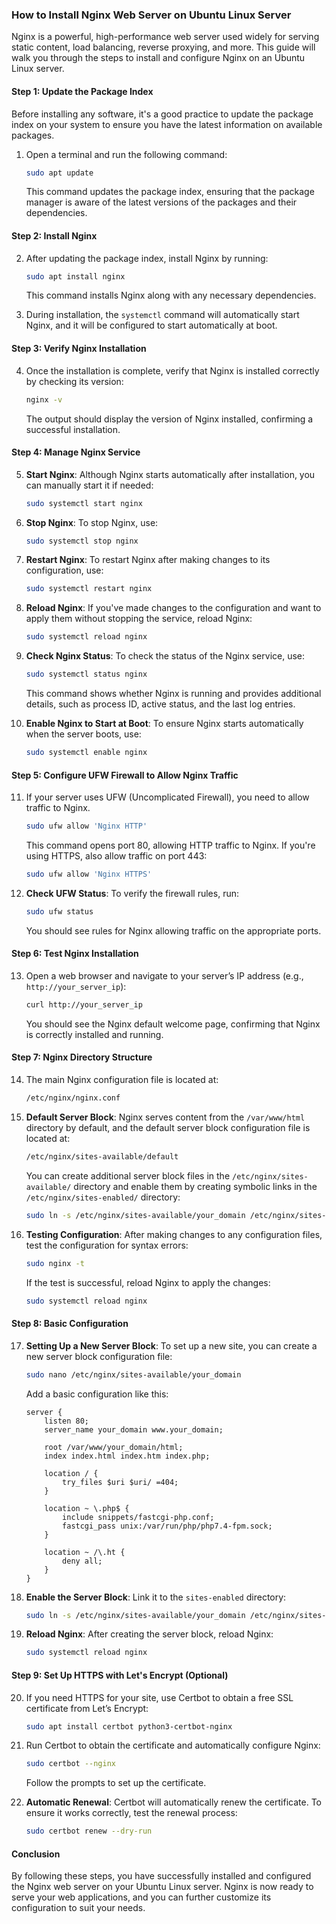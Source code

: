 ### How to Install Nginx Web Server on Ubuntu Linux Server

Nginx is a powerful, high-performance web server used widely for serving static content, load balancing, reverse proxying, and more. This guide will walk you through the steps to install and configure Nginx on an Ubuntu Linux server.

#### Step 1: **Update the Package Index**
Before installing any software, it's a good practice to update the package index on your system to ensure you have the latest information on available packages.

1. Open a terminal and run the following command:

   ```bash
   sudo apt update
   ```

   This command updates the package index, ensuring that the package manager is aware of the latest versions of the packages and their dependencies.

#### Step 2: **Install Nginx**

2. After updating the package index, install Nginx by running:

   ```bash
   sudo apt install nginx
   ```

   This command installs Nginx along with any necessary dependencies.

3. During installation, the `systemctl` command will automatically start Nginx, and it will be configured to start automatically at boot.

#### Step 3: **Verify Nginx Installation**

4. Once the installation is complete, verify that Nginx is installed correctly by checking its version:

   ```bash
   nginx -v
   ```

   The output should display the version of Nginx installed, confirming a successful installation.

#### Step 4: **Manage Nginx Service**

5. **Start Nginx**: Although Nginx starts automatically after installation, you can manually start it if needed:

   ```bash
   sudo systemctl start nginx
   ```

6. **Stop Nginx**: To stop Nginx, use:

   ```bash
   sudo systemctl stop nginx
   ```

7. **Restart Nginx**: To restart Nginx after making changes to its configuration, use:

   ```bash
   sudo systemctl restart nginx
   ```

8. **Reload Nginx**: If you've made changes to the configuration and want to apply them without stopping the service, reload Nginx:

   ```bash
   sudo systemctl reload nginx
   ```

9. **Check Nginx Status**: To check the status of the Nginx service, use:

   ```bash
   sudo systemctl status nginx
   ```

   This command shows whether Nginx is running and provides additional details, such as process ID, active status, and the last log entries.

10. **Enable Nginx to Start at Boot**: To ensure Nginx starts automatically when the server boots, use:

    ```bash
    sudo systemctl enable nginx
    ```

#### Step 5: **Configure UFW Firewall to Allow Nginx Traffic**

11. If your server uses UFW (Uncomplicated Firewall), you need to allow traffic to Nginx.

    ```bash
    sudo ufw allow 'Nginx HTTP'
    ```

    This command opens port 80, allowing HTTP traffic to Nginx. If you're using HTTPS, also allow traffic on port 443:

    ```bash
    sudo ufw allow 'Nginx HTTPS'
    ```

12. **Check UFW Status**: To verify the firewall rules, run:

    ```bash
    sudo ufw status
    ```

    You should see rules for Nginx allowing traffic on the appropriate ports.

#### Step 6: **Test Nginx Installation**

13. Open a web browser and navigate to your server’s IP address (e.g., `http://your_server_ip`):

    ```bash
    curl http://your_server_ip
    ```

    You should see the Nginx default welcome page, confirming that Nginx is correctly installed and running.

#### Step 7: **Nginx Directory Structure**

14. The main Nginx configuration file is located at:

    ```bash
    /etc/nginx/nginx.conf
    ```

15. **Default Server Block**: Nginx serves content from the `/var/www/html` directory by default, and the default server block configuration file is located at:

    ```bash
    /etc/nginx/sites-available/default
    ```

    You can create additional server block files in the `/etc/nginx/sites-available/` directory and enable them by creating symbolic links in the `/etc/nginx/sites-enabled/` directory:

    ```bash
    sudo ln -s /etc/nginx/sites-available/your_domain /etc/nginx/sites-enabled/
    ```

16. **Testing Configuration**: After making changes to any configuration files, test the configuration for syntax errors:

    ```bash
    sudo nginx -t
    ```

    If the test is successful, reload Nginx to apply the changes:

    ```bash
    sudo systemctl reload nginx
    ```

#### Step 8: **Basic Configuration**

17. **Setting Up a New Server Block**: To set up a new site, you can create a new server block configuration file:

    ```bash
    sudo nano /etc/nginx/sites-available/your_domain
    ```

    Add a basic configuration like this:

    ```nginx
    server {
        listen 80;
        server_name your_domain www.your_domain;

        root /var/www/your_domain/html;
        index index.html index.htm index.php;

        location / {
            try_files $uri $uri/ =404;
        }

        location ~ \.php$ {
            include snippets/fastcgi-php.conf;
            fastcgi_pass unix:/var/run/php/php7.4-fpm.sock;
        }

        location ~ /\.ht {
            deny all;
        }
    }
    ```

18. **Enable the Server Block**: Link it to the `sites-enabled` directory:

    ```bash
    sudo ln -s /etc/nginx/sites-available/your_domain /etc/nginx/sites-enabled/
    ```

19. **Reload Nginx**: After creating the server block, reload Nginx:

    ```bash
    sudo systemctl reload nginx
    ```

#### Step 9: **Set Up HTTPS with Let's Encrypt (Optional)**

20. If you need HTTPS for your site, use Certbot to obtain a free SSL certificate from Let’s Encrypt:

    ```bash
    sudo apt install certbot python3-certbot-nginx
    ```

21. Run Certbot to obtain the certificate and automatically configure Nginx:

    ```bash
    sudo certbot --nginx
    ```

    Follow the prompts to set up the certificate.

22. **Automatic Renewal**: Certbot will automatically renew the certificate. To ensure it works correctly, test the renewal process:

    ```bash
    sudo certbot renew --dry-run
    ```

#### Conclusion

By following these steps, you have successfully installed and configured the Nginx web server on your Ubuntu Linux server. Nginx is now ready to serve your web applications, and you can further customize its configuration to suit your needs.
